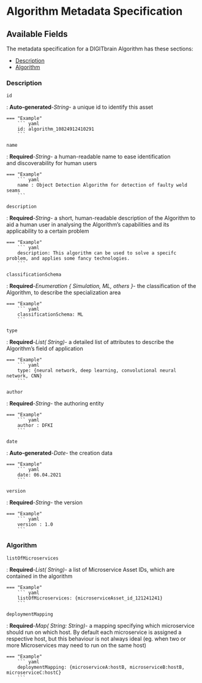 # Algorithm Metadata Specification

## Available Fields 

The metadata specification for a DIGITbrain Algorithm
has these sections:

- [Description](#description)
- [Algorithm](#algorithm)


### Description


`id`

:   **Auto-generated**-*String*- a unique id to identify this asset

    === "Example"
        ``` yaml     
        id: algorithm_10824912410291
        ```

`name `

:   **Required**-*String*- a human-readable name to ease identification and discoverability for human users

    === "Example"
        ``` yaml     
        name : Object Detection Algorithm for detection of faulty weld seams
        ```

`description`

:   **Required**-*String*- a short, human-readable description of the Algorithm to aid a human user in analysing the Algorithm’s capabilities and its applicability to a certain problem

    === "Example"
        ``` yaml     
        description: This algorithm can be used to solve a specifc problem, and applies some fancy technologies.
        ```

`classificationSchema`

:   **Required**-*Enumeration { Simulation, ML, others }*- the classification of the Algorithm, to describe the specialization area

    === "Example"
        ``` yaml     
        classificationSchema: ML
        ```

`type`

:   **Required**-*List( String)*- a detailed list of attributes to describe the Algorithm’s field of application

    === "Example"
        ``` yaml     
        type: {neural network, deep learning, convolutional neural network, CNN}
        ```

`author `

:   **Required**-*String*- the authoring entity

    === "Example"
        ``` yaml     
        author : DFKI
        ```

`date`

:   **Auto-generated**-*Date*- the creation data

    === "Example"
        ``` yaml     
        date: 06.04.2021
        ```

`version `

:   **Required**-*String*- the version

    === "Example"
        ``` yaml     
        version : 1.0
        ```


### Algorithm


`listOfMicroservices`

:   **Required**-*List( String)*- a list of Microservice Asset IDs, which are contained in the algorithm

    === "Example"
        ``` yaml     
        listOfMicroservices: {microserviceAsset_id_121241241}
        ```

`deploymentMapping`

:   **Required**-*Map( String: String)*- a mapping specifying which microservice should run on which host. By default each microservice is assigned a respective host, but this behaviour is not always ideal (eg. when two or more Microservices may need to run on the same host)

    === "Example"
        ``` yaml     
        deploymentMapping: {microserviceA:hostB, microserviceB:hostB, microserviceC:hostC}
        ```
